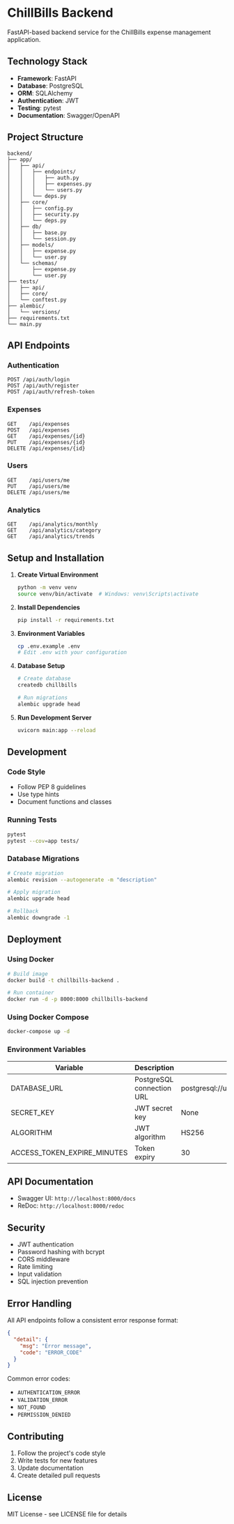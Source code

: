# ChillBills Backend

FastAPI-based backend service for the ChillBills expense management application.

## Technology Stack

- **Framework**: FastAPI
- **Database**: PostgreSQL
- **ORM**: SQLAlchemy
- **Authentication**: JWT
- **Testing**: pytest
- **Documentation**: Swagger/OpenAPI

## Project Structure

```
backend/
├── app/
│   ├── api/
│   │   ├── endpoints/
│   │   │   ├── auth.py
│   │   │   ├── expenses.py
│   │   │   └── users.py
│   │   └── deps.py
│   ├── core/
│   │   ├── config.py
│   │   ├── security.py
│   │   └── deps.py
│   ├── db/
│   │   ├── base.py
│   │   └── session.py
│   ├── models/
│   │   ├── expense.py
│   │   └── user.py
│   └── schemas/
│       ├── expense.py
│       └── user.py
├── tests/
│   ├── api/
│   ├── core/
│   └── conftest.py
├── alembic/
│   └── versions/
├── requirements.txt
└── main.py
```

## API Endpoints

### Authentication
```
POST /api/auth/login
POST /api/auth/register
POST /api/auth/refresh-token
```

### Expenses
```
GET    /api/expenses
POST   /api/expenses
GET    /api/expenses/{id}
PUT    /api/expenses/{id}
DELETE /api/expenses/{id}
```

### Users
```
GET    /api/users/me
PUT    /api/users/me
DELETE /api/users/me
```

### Analytics
```
GET    /api/analytics/monthly
GET    /api/analytics/category
GET    /api/analytics/trends
```

## Setup and Installation

1. **Create Virtual Environment**
   ```bash
   python -m venv venv
   source venv/bin/activate  # Windows: venv\Scripts\activate
   ```

2. **Install Dependencies**
   ```bash
   pip install -r requirements.txt
   ```

3. **Environment Variables**
   ```bash
   cp .env.example .env
   # Edit .env with your configuration
   ```

4. **Database Setup**
   ```bash
   # Create database
   createdb chillbills

   # Run migrations
   alembic upgrade head
   ```

5. **Run Development Server**
   ```bash
   uvicorn main:app --reload
   ```

## Development

### Code Style
- Follow PEP 8 guidelines
- Use type hints
- Document functions and classes

### Running Tests
```bash
pytest
pytest --cov=app tests/
```

### Database Migrations
```bash
# Create migration
alembic revision --autogenerate -m "description"

# Apply migration
alembic upgrade head

# Rollback
alembic downgrade -1
```

## Deployment

### Using Docker
```bash
# Build image
docker build -t chillbills-backend .

# Run container
docker run -d -p 8000:8000 chillbills-backend
```

### Using Docker Compose
```bash
docker-compose up -d
```

### Environment Variables

| Variable | Description | Default |
|----------|-------------|---------|
| DATABASE_URL | PostgreSQL connection URL | postgresql://user:pass@localhost/chillbills |
| SECRET_KEY | JWT secret key | None |
| ALGORITHM | JWT algorithm | HS256 |
| ACCESS_TOKEN_EXPIRE_MINUTES | Token expiry | 30 |

## API Documentation

- Swagger UI: `http://localhost:8000/docs`
- ReDoc: `http://localhost:8000/redoc`

## Security

- JWT authentication
- Password hashing with bcrypt
- CORS middleware
- Rate limiting
- Input validation
- SQL injection prevention

## Error Handling

All API endpoints follow a consistent error response format:

```json
{
  "detail": {
    "msg": "Error message",
    "code": "ERROR_CODE"
  }
}
```

Common error codes:
- `AUTHENTICATION_ERROR`
- `VALIDATION_ERROR`
- `NOT_FOUND`
- `PERMISSION_DENIED`

## Contributing

1. Follow the project's code style
2. Write tests for new features
3. Update documentation
4. Create detailed pull requests

## License

MIT License - see LICENSE file for details
